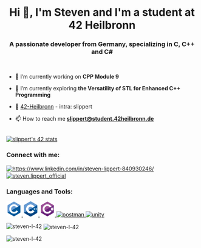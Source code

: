 <h1 align="center">Hi 👋, I'm Steven and I'm a student at 42 Heilbronn</h1>
<h3 align="center">A passionate developer from Germany, specializing in C, C++ and C#</h3>

<br>

- 🔭 I’m currently working on **CPP Module 9**

- 🌱 I’m currently exploring **the Versatility of STL for Enhanced C++ Programming**

- 🐥 [42-Heilbronn](https://www.42heilbronn.de/de/) - intra: slippert

- 📫 How to reach me **slippert@student.42heilbronn.de**
  
<br>
<a href="https://profile.intra.42.fr/users/slippert"><img src="https://badge.mediaplus.ma/darkblue/slippert?1337Badge=off&UM6P=off" alt="slippert's 42 stats" /></a>
<h3 align="left">Connect with me:</h3>
<p align="left">
<a href="https://www.linkedin.com/in/steven-lippert-840930246/" target="blank"><img align="center" src="https://raw.githubusercontent.com/rahuldkjain/github-profile-readme-generator/master/src/images/icons/Social/linked-in-alt.svg" alt="https://www.linkedin.com/in/steven-lippert-840930246/" height="30" width="40" /></a>
<a href="https://instagram.com/steven.lippert_official" target="blank"><img align="center" src="https://raw.githubusercontent.com/rahuldkjain/github-profile-readme-generator/master/src/images/icons/Social/instagram.svg" alt="steven.lippert_official" height="30" width="40" /></a>
</p>

<h3 align="left">Languages and Tools:</h3>
<p align="left"> <a href="https://www.cprogramming.com/" target="_blank" rel="noreferrer"> <img src="https://raw.githubusercontent.com/devicons/devicon/master/icons/c/c-original.svg" alt="c" width="40" height="40"/> </a> <a href="https://www.w3schools.com/cpp/" target="_blank" rel="noreferrer"> <img src="https://raw.githubusercontent.com/devicons/devicon/master/icons/cplusplus/cplusplus-original.svg" alt="cplusplus" width="40" height="40"/> </a> <a href="https://www.w3schools.com/cs/" target="_blank" rel="noreferrer"> <img src="https://raw.githubusercontent.com/devicons/devicon/master/icons/csharp/csharp-original.svg" alt="csharp" width="40" height="40"/> </a> <a href="https://postman.com" target="_blank" rel="noreferrer"> <img src="https://www.vectorlogo.zone/logos/getpostman/getpostman-icon.svg" alt="postman" width="40" height="40"/> </a> <a href="https://unity.com/" target="_blank" rel="noreferrer"> <img src="https://www.vectorlogo.zone/logos/unity3d/unity3d-icon.svg" alt="unity" width="40" height="40"/> </a> </p>

<p><img align="left" src="https://github-readme-stats.vercel.app/api/top-langs?username=steven-l-42&show_icons=true&locale=en&layout=compact" alt="steven-l-42" /></p>

<p>&nbsp;<img align="center" src="https://github-readme-stats.vercel.app/api?username=steven-l-42&show_icons=true&locale=en" alt="steven-l-42" /></p>

<p align="left"> <img src="https://komarev.com/ghpvc/?username=steven-l-42&label=Profile%20views&color=0e75b6&style=flat" alt="steven-l-42" /> </p>
